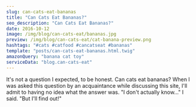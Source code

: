 ```yaml
---
slug: can-cats-eat-bananas
title: "Can Cats Eat Bananas?"
seo_description: "Can Cats Eat Bananas?"
date: 2016-10-12
image: /img/blog/can-cats-eat/bananas.jpg
preview: /img/blog/can-cats-eat/cat-banana-preview.png
hashtags: "#cats #catfood #cancatseat #bananas"
template: "posts/can-cats-eat-bananas.html.twig"
amazonQuery: "banana cat toy"
serviceData: "blog.can-cats-eat"
--- 
```

It's not a question I expected, to be honest. Can cats eat bananas? When I was asked this question by an acquaintance
 while discussing this site, I'll admit to having no idea what the answer was. "I don't actually know..." I said. "But I'll find out!"